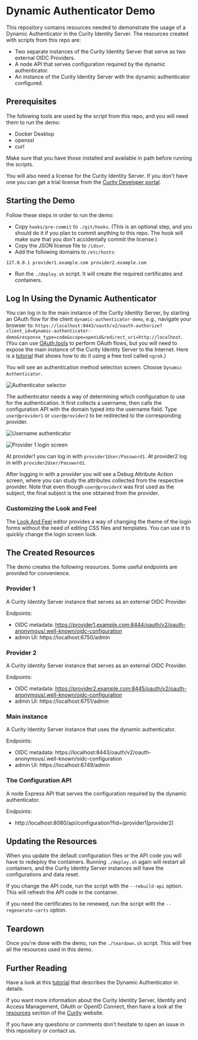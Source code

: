 # Dynamic Authenticator Demo

This repository contains resources needed to demonstrate the usage of a Dynamic Authenticator in the Curity Identity Server.
The resources created with scripts from this repo are:

- Two separate instances of the Curity Identity Server that serve as two external OIDC Providers.
- A node API that serves configuration required by the dynamic authenticator.
- An instance of the Curity Identity Server with the dynamic authenticator configured.

## Prerequisites

The following tools are used by the script from this repo, and you will need them to run the demo:

- Docker Desktop
- openssl
- curl

Make sure that you have those installed and available in path before running the scripts.

You will also need a license for the Curity Identity Server. If you don't have one you can get a trial license from the
[Curity Developer portal](https://developer.curity.io/free-trial/).

## Starting the Demo

Follow these steps in order to run the demo:

- Copy `hooks/pre-commit` to `./git/hooks`. (This is an optional step, and you should do it if you plan to commit anything to this repo.
  The hook will make sure that you don't accidentally commit the license.)
- Copy the JSON license file to `/idsvr`.
- Add the following domains to `/etc/hosts`:

```
127.0.0.1 provider1.example.com provider2.example.com
```

- Run the `./deploy.sh` script. It will create the required certificates and containers.

## Log In Using the Dynamic Authenticator

You can log in to the main instance of the Curity Identity Server, by starting an OAuth flow for the client `dynamic-authenticator-demo`,
e.g., navigate your browser to: `https://localhost:8443/oauth/v2/oauth-authorize?client_id=dynamic-authenticator-demo&response_type=code&scope=openid&redirect_uri=http://localhost`.
(You can use [OAuth.tools](https://curity.io/resources/learn/test-using-oauth-tools/) to perform OAuth flows, but you will
need to expose the main instance of the Curity Identity Server to the Internet. Here is a
[tutorial](https://curity.io/resources/learn/expose-local-curity-ngrok/) that shows how to do it using a free tool called `ngrok`.)

You will see an authentication method selection screen. Choose `Dynamic Authenticator`.

![Authenticator selector](/docs/selector.jpg)

The authenticator needs a way of determining which configuration to use for the authentication. It first collects a username,
then calls the configuration API with the domain typed into the username field. Type `user@provider1` or `user@provider2` to be redirected
to the corresponding provider.

![Username authenticator](/docs/username.jpg)

![Provider 1 login screen](/docs/provider1.jpg)

At provider1 you can log in with `provider1User/Password1`. At provider2 log in with `provider2User/Password1`.

After logging in with a provider you will see a Debug Attribute Action screen, where you can study the attributes collected from the respective provider.
Note that even though `user@providerX` was first used as the subject, the final subject is the one obtained from the provider.

### Customizing the Look and Feel

The [Look And Feel](https://curity.io/resources/learn/customize-look-and-feel-simple) editor provides a way of changing the theme of the login forms without the need of editing CSS files and templates. You can use it to quickly change the login screen look.

## The Created Resources

The demo creates the following resources. Some useful endpoints are provided for convenience.

### Provider 1

A Curity Identity Server instance that serves as an external OIDC Provider.

Endpoints:
- OIDC metadata: https://provider1.example.com:8444/oauth/v2/oauth-anonymous/.well-known/oidc-configuration
- admin UI: https://localhost:6750/admin

### Provider 2

A Curity Identity Server instance that serves as an external OIDC Provider.

Endpoints:
- OIDC metadata: https://provider2.example.com:8445/oauth/v2/oauth-anonymous/.well-known/oidc-configuration
- admin UI: https://localhost:6751/admin

### Main instance

A Curity Identity Server instance that uses the dynamic authenticator.

Endpoints:
- OIDC metadata: https://localhost:8443/oauth/v2/oauth-anonymous/.well-known/oidc-configuration
- admin UI: https://localhost:6749/admin

### The Configuration API

A node Express API that serves the configuration required by the dynamic authenticator.

Endpoints:
- http://localhost:8080/api/configuration?fid=(provider1|provider2)


## Updating the Resources

When you update the default configuration files or the API code you will have to redeploy the containers. Running `./deploy.sh` again
will restart all containers, and the Curity Identity Server instances will have the configurations and data reset.

If you change the API code, run the script with the `--rebuild-api` option. This will refresh the API code in the container.

If you need the certificates to be renewed, run the script with the `--regenerate-certs` option. 

## Teardown

Once you're done with the demo, run the `./teardown.sh` script. This will free all the resources used in this demo.

## Further Reading

Have a look at this [tutorial](https://curity.io/resources/learn/dynamic-authenticator) that describes the Dynamic Authenticator in details.

If you want more information about the Curity Identity Server, Identity and Access Management, OAuth or OpenID Connect,
then have a look at the [resources](https://curity.io/resources/) section of the [Curity](https://curity.io) website.

If you have any questions or comments don't hesitate to open an issue in this repository or contact us. 
